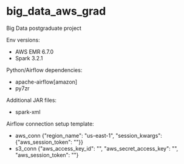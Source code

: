 # big_data_aws_grad
Big Data postgraduate project

Env versions:
- AWS EMR 6.7.0
- Spark 3.2.1

Python/Airflow dependencies:
- apache-airflow[amazon]
- py7zr

Additional JAR files:
- spark-xml

Airflow connection setup template:
- aws_conn {"region_name": "us-east-1", "session_kwargs": {"aws_session_token": ""}}
- s3_conn {"aws_access_key_id": "", "aws_secret_access_key": "", "aws_session_token": ""}


